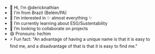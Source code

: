 - 👋 Hi, I’m @dericknathian
- 🔰 I'm from Brazil (Belém/PA)
- 👀 I’m interested in ✨ almost everything ✨
- 🌱 I’m currently learning about ESG/Sustentability
- 💞️ I’m looking to collaborate on projects
- 😄 Pronouns: he/him
- ⚡ Fun fact: "An advantage of having a unique name is that it is easy to find me, and a disadvantage of that is that it is easy to find me."

<!---
dericknathian/dericknathian is a ✨ special ✨ repository because its `README.md` (this file) appears on your GitHub profile.
You can click the Preview link to take a look at your changes.
--->
